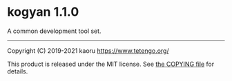 kogyan 1.1.0
============

A common development tool set.

---

Copyright (C) 2019-2021 kaoru  https://www.tetengo.org/

This product is released under the MIT license.
See [the COPYING file](https://github.com/kaorut/kogyan/blob/master/COPYING)
for details.
